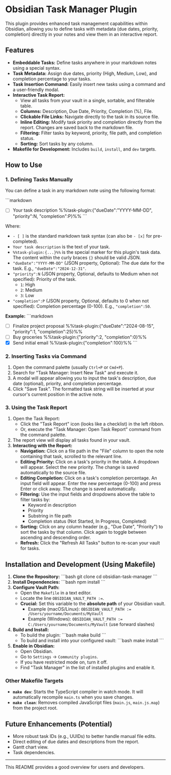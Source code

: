 # Obsidian Task Manager Plugin

This plugin provides enhanced task management capabilities within Obsidian, allowing you to define tasks with metadata (due dates, priority, completion) directly in your notes and view them in an interactive report.

## Features

*   **Embeddable Tasks:** Define tasks anywhere in your markdown notes using a special syntax.
*   **Task Metadata:** Assign due dates, priority (High, Medium, Low), and completion percentage to your tasks.
*   **Task Insertion Command:** Easily insert new tasks using a command and a user-friendly modal.
*   **Interactive Task Report:**
    *   View all tasks from your vault in a single, sortable, and filterable table.
    *   **Columns:** Description, Due Date, Priority, Completion (%), File.
    *   **Clickable File Links:** Navigate directly to the task in its source file.
    *   **Inline Editing:** Modify task priority and completion directly from the report. Changes are saved back to the markdown file.
    *   **Filtering:** Filter tasks by keyword, priority, file path, and completion status.
    *   **Sorting:** Sort tasks by any column.
*   **Makefile for Development:** Includes `build`, `install`, and `dev` targets.

## How to Use

### 1. Defining Tasks Manually

You can define a task in any markdown note using the following format:

\`\`\`markdown
- [ ] Your task description %%task-plugin:{"dueDate":"YYYY-MM-DD", "priority":N, "completion":P}%%
\`\`\`

Where:
*   `- [ ]` is the standard markdown task syntax (can also be `- [x]` for pre-completed).
*   `Your task description` is the text of your task.
*   `%%task-plugin:{...}%%` is the special marker for this plugin's task data. The content within the curly braces `{}` should be valid JSON.
*   `"dueDate":"YYYY-MM-DD"` (JSON property, Optional): The due date for the task. E.g., `"dueDate":"2024-12-31"`.
*   `"priority":N` (JSON property, Optional, defaults to Medium when not specified): Priority of the task.
    *   `1`: High
    *   `2`: Medium
    *   `3`: Low
*   `"completion":P` (JSON property, Optional, defaults to 0 when not specified): Completion percentage (0-100). E.g., `"completion":50`.

**Example:**
\`\`\`markdown
- [ ] Finalize project proposal %%task-plugin:{"dueDate":"2024-08-15", "priority":1, "completion":25}%%
- [ ] Buy groceries %%task-plugin:{"priority":2, "completion":0}%%
- [x] Send initial email %%task-plugin:{"completion":100}%%
\`\`\`

### 2. Inserting Tasks via Command

1.  Open the command palette (usually `Ctrl+P` or `Cmd+P`).
2.  Search for "Task Manager: Insert New Task" and execute it.
3.  A modal will appear allowing you to input the task's description, due date (optional), priority, and completion percentage.
4.  Click "Save Task". The formatted task string will be inserted at your cursor's current position in the active note.

### 3. Using the Task Report

1.  Open the Task Report:
    *   Click the "Task Report" icon (looks like a checklist) in the left ribbon.
    *   Or, execute the "Task Manager: Open Task Report" command from the command palette.
2.  The report view will display all tasks found in your vault.
3.  **Interacting with the Report:**
    *   **Navigation:** Click on a file path in the "File" column to open the note containing that task, scrolled to the relevant line.
    *   **Editing Priority:** Click on a task's priority in the table. A dropdown will appear. Select the new priority. The change is saved automatically to the source file.
    *   **Editing Completion:** Click on a task's completion percentage. An input field will appear. Enter the new percentage (0-100) and press Enter or click away. The change is saved automatically.
    *   **Filtering:** Use the input fields and dropdowns above the table to filter tasks by:
        *   Keyword in description
        *   Priority
        *   Substring in file path
        *   Completion status (Not Started, In Progress, Completed)
    *   **Sorting:** Click on any column header (e.g., "Due Date", "Priority") to sort the tasks by that column. Click again to toggle between ascending and descending order.
    *   **Refresh:** Click the "Refresh All Tasks" button to re-scan your vault for tasks.

## Installation and Development (Using Makefile)

1.  **Clone the Repository:**
    \`\`\`bash
    git clone <repository-url>
    cd obsidian-task-manager
    \`\`\`
2.  **Install Dependencies:**
    \`\`\`bash
    npm install
    \`\`\`
3.  **Configure Vault Path:**
    *   Open the `Makefile` in a text editor.
    *   Locate the line `OBSIDIAN_VAULT_PATH :=`.
    *   **Crucial:** Set this variable to the **absolute path** of your Obsidian vault.
        *   Example (macOS/Linux): `OBSIDIAN_VAULT_PATH := /Users/yourname/Documents/MyVault`
        *   Example (Windows): `OBSIDIAN_VAULT_PATH := C:/Users/yourname/Documents/MyVault` (use forward slashes)
4.  **Build and Install:**
    *   To build the plugin:
        \`\`\`bash
        make build
        \`\`\`
    *   To build and install into your configured vault:
        \`\`\`bash
        make install
        \`\`\`
5.  **Enable in Obsidian:**
    *   Open Obsidian.
    *   Go to `Settings` -> `Community plugins`.
    *   If you have restricted mode on, turn it off.
    *   Find "Task Manager" in the list of installed plugins and enable it.

### Other Makefile Targets

*   **`make dev`**: Starts the TypeScript compiler in watch mode. It will automatically recompile `main.ts` when you save changes.
*   **`make clean`**: Removes compiled JavaScript files (`main.js`, `main.js.map`) from the project root.

## Future Enhancements (Potential)

*   More robust task IDs (e.g., UUIDs) to better handle manual file edits.
*   Direct editing of due dates and descriptions from the report.
*   Gantt chart view.
*   Task dependencies.

---

This README provides a good overview for users and developers.
